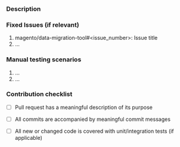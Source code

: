 ### Description
<!--- Provide a description of the changes proposed in the pull request -->

### Fixed Issues (if relevant)
1. magento/data-migration-tool#<issue_number>: Issue title
2. ...

### Manual testing scenarios
<!--- Provide a set of unambiguous steps to test the proposed code change -->
1. ...
2. ...

### Contribution checklist
 - [ ] Pull request has a meaningful description of its purpose
 - [ ] All commits are accompanied by meaningful commit messages
 - [ ] All new or changed code is covered with unit/integration tests (if applicable)
 